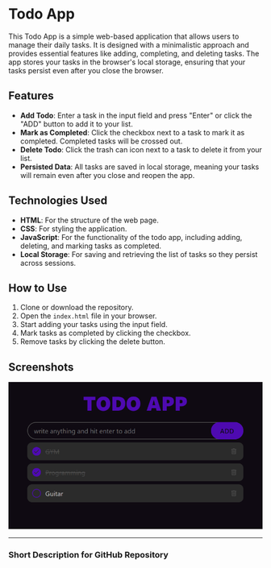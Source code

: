 # Todo App

This Todo App is a simple web-based application that allows users to manage their daily tasks. It is designed with a minimalistic approach and provides essential features like adding, completing, and deleting tasks. The app stores your tasks in the browser's local storage, ensuring that your tasks persist even after you close the browser.

## Features

- **Add Todo**: Enter a task in the input field and press "Enter" or click the "ADD" button to add it to your list.
- **Mark as Completed**: Click the checkbox next to a task to mark it as completed. Completed tasks will be crossed out.
- **Delete Todo**: Click the trash can icon next to a task to delete it from your list.
- **Persisted Data**: All tasks are saved in local storage, meaning your tasks will remain even after you close and reopen the app.

## Technologies Used

- **HTML**: For the structure of the web page.
- **CSS**: For styling the application.
- **JavaScript**: For the functionality of the todo app, including adding, deleting, and marking tasks as completed.
- **Local Storage**: For saving and retrieving the list of tasks so they persist across sessions.

## How to Use

1. Clone or download the repository.
2. Open the `index.html` file in your browser.
3. Start adding your tasks using the input field.
4. Mark tasks as completed by clicking the checkbox.
5. Remove tasks by clicking the delete button.

## Screenshots

![Screenshot of the Todo App](./screenshots/todo-app.png)

---

### Short Description for GitHub Repository


